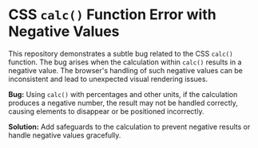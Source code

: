 # CSS `calc()` Function Error with Negative Values

This repository demonstrates a subtle bug related to the CSS `calc()` function.  The bug arises when the calculation within `calc()` results in a negative value.  The browser's handling of such negative values can be inconsistent and lead to unexpected visual rendering issues.

**Bug:** Using `calc()` with percentages and other units, if the calculation produces a negative number, the result may not be handled correctly, causing elements to disappear or be positioned incorrectly.

**Solution:** Add safeguards to the calculation to prevent negative results or handle negative values gracefully.
